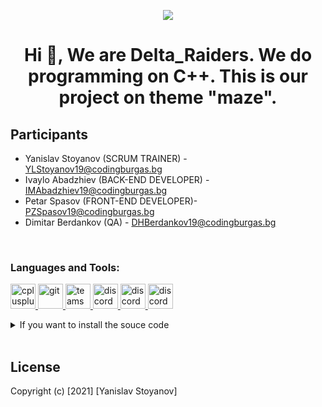 
<p align="center">
  <img  src="https://user-images.githubusercontent.com/63719259/140793130-0b729522-8307-48cb-be89-57d6520c6373.png">
</p>
<h1 align="center">Hi 👋, We are Delta_Raiders. We do programming on C++. This is our project on theme "maze".</h1>


<h2 align="left">Participants</h2>

- Yanislav Stoyanov (SCRUM TRAINER) - YLStoyanov19@codingburgas.bg
- Ivaylo Abadzhiev (BACK-END DEVELOPER) - IMAbadzhiev19@codingburgas.bg
- Petar Spasov (FRONT-END DEVELOPER)- PZSpasov19@codingburgas.bg
- Dimitar Berdankov (QA) - DHBerdankov19@codingburgas.bg

<br>

<h3 align="left">Languages and Tools:</h3>
<p align="left"> <a href="https://www.w3schools.com/cpp/" target="_blank"> <img src="https://upload.wikimedia.org/wikipedia/commons/thumb/1/18/ISO_C%2B%2B_Logo.svg/1200px-ISO_C%2B%2B_Logo.svg.png" alt="cplusplus" width="40" height="40"/> </a> <a href="https://git-scm.com/" target="_blank"> <img src="https://www.vectorlogo.zone/logos/git-scm/git-scm-icon.svg" alt="git" width="40" height="40"/> </a><a href="https://git-scm.com/" target="_blank"> <img src="https://play-lh.googleusercontent.com/jKU64njy8urP89V1O63eJxMtvWjDGETPlHVIhDv9WZAYzsSxRWyWZkUlBJZj_HbkHA" alt="teams" width="40" height="40"/> </a> 
<a href="https://git-scm.com/" target="_blank"> <img src="https://play-lh.googleusercontent.com/0oO5sAneb9lJP6l8c6DH4aj6f85qNpplQVHmPmbbBxAukDnlO7DarDW0b-kEIHa8SQ" alt="discord" width="40" height="40"/> <a href="https://git-scm.com/" target="_blank"> <img src="https://pluralsight2.imgix.net/paths/images/visualstudio-2019-62bfdf4c9e.png" alt="discord" width="40" height="40"/><a href="https://git-scm.com/" target="_blank"> <img src="https://upload.wikimedia.org/wikipedia/commons/thumb/9/9a/Visual_Studio_Code_1.35_icon.svg/2048px-Visual_Studio_Code_1.35_icon.svg.png" alt="discord" width="40" height="40"/></a> 
</p>

<details>
  <summary>If you want to install the souce code</summary>
  
<!--START_SECTION:activity-->
1. Go to your command prompt;  
2. git init
3. git clone https://github.com/YLStoyanov19/Delta_Raiders

<!--END_SECTION:activity-->

</details>
  <br>
  
## License

Copyright (c) [2021] [Yanislav Stoyanov]
